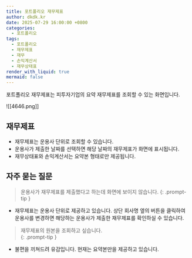 ```yaml
---
title: 포트폴리오 재무제표
author: dkdk.kr
date: 2025-07-29 16:00:00 +0800
categories:
  - 포트폴리오
tags:
  - 포트폴리오
  - 재무제표
  - 재무
  - 손익계산서
  - 재무상태표
render_with_liquid: true
mermaid: false
---
```

포트폴리오 재무제표는 피투자기업의 요약 재무제표를 조회할 수 있는 화면입니다.

![[4646.png]]
## 재무제표
- 재무제표는 운용사 단위로 조회할 수 있습니다.
- 운용사가 제출한 날짜를 선택하면 해당 날짜의 재무제표가 화면에 표시됩니다. 
- 재무상태표와 손익계산서는 요약본 형태로만 제공됩니다. 

## 자주 묻는 질문

> 운용사가 재무제표를 제출했다고 하는데 화면에 보이지 않습니다. 
{: .prompt-tip }
- 재무제표는 운용사 단위로 제공하고 있습니다. 상단 회사명 옆의 버튼을 클릭하여 운용사를 변경하면 해당하는 운용사가 제출한 재무제표를 확인하실 수 있습니다. 

>재무제표의 원본을 조회하고 싶습니다.  
{: .prompt-tip }
- 불편을 끼쳐드려 유감입니다. 현재는 요약본만을 제공하고 있습니다.  